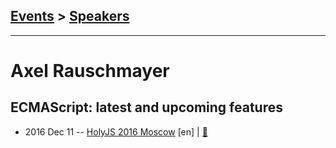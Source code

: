 ## [Events](../README.md) > [Speakers](../speakers.md)
---

# Axel Rauschmayer

## ECMAScript: latest and upcoming features
- 2016 Dec 11 -- [HolyJS 2016 Moscow](https://www.youtube.com/watch?v=bIPiqN2YTiQ) [en] | [:notebook:](https://assets.contentful.com/nn534z2fqr9f/3Wtdonv1aoWq6GgMWsOmO0/aafff034449f44d200292cc7bcf161b3/Axel_Rauschmayer___ECMAScript_a_______latest_and_upcoming_features.pdf)  
